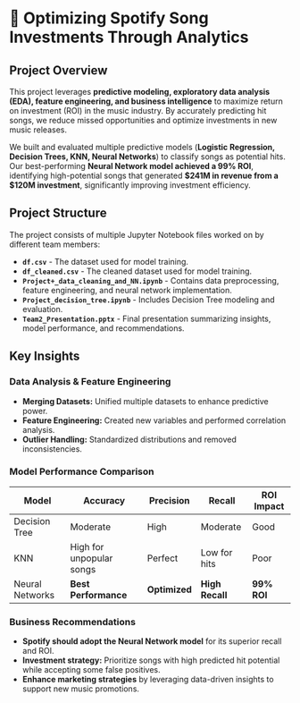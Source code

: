 # 🎵 Optimizing Spotify Song Investments Through Analytics  

## Project Overview  
This project leverages **predictive modeling, exploratory data analysis (EDA), feature engineering, and business intelligence** to maximize return on investment (ROI) in the music industry. By accurately predicting hit songs, we reduce missed opportunities and optimize investments in new music releases.  

We built and evaluated multiple predictive models (**Logistic Regression, Decision Trees, KNN, Neural Networks**) to classify songs as potential hits. Our best-performing **Neural Network model achieved a 99% ROI**, identifying high-potential songs that generated **$241M in revenue from a $120M investment**, significantly improving investment efficiency.  

## Project Structure  
The project consists of multiple Jupyter Notebook files worked on by different team members:  

- **`df.csv`** - The dataset used for model training.  
- **`df_cleaned.csv`** - The cleaned dataset used for model training.  
- **`Project+_data_cleaning_and_NN.ipynb`** - Contains data preprocessing, feature engineering, and neural network implementation.  
- **`Project_decision_tree.ipynb`** - Includes Decision Tree modeling and evaluation.  
- **`Team2_Presentation.pptx`** - Final presentation summarizing insights, model performance, and recommendations.  

## Key Insights  
### Data Analysis & Feature Engineering  
- **Merging Datasets:** Unified multiple datasets to enhance predictive power.  
- **Feature Engineering:** Created new variables and performed correlation analysis.  
- **Outlier Handling:** Standardized distributions and removed inconsistencies.  

### Model Performance Comparison  
| Model | Accuracy | Precision | Recall | ROI Impact |
|--------|---------|----------|--------|------------|
| Decision Tree | Moderate | High | Moderate | Good |
| KNN | High for unpopular songs | Perfect | Low for hits | Poor |
| Neural Networks | **Best Performance** | **Optimized** | **High Recall** | **99% ROI** |

###  Business Recommendations  
- **Spotify should adopt the Neural Network model** for its superior recall and ROI.  
- **Investment strategy:** Prioritize songs with high predicted hit potential while accepting some false positives.  
- **Enhance marketing strategies** by leveraging data-driven insights to support new music promotions.  
